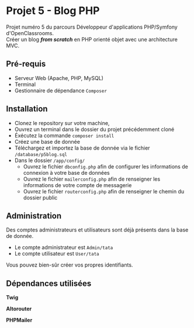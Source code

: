 # Projet 5 - Blog PHP

Projet numéro 5 du parcours Développeur d'applications PHP/Symfony d'OpenClassrooms.<br/>
Créer un blog **_from scratch_** en PHP orienté objet avec une architecture MVC.

<h2>Pré-requis</h2>

- Serveur Web (Apache, PHP, MySQL)
- Terminal
- Gestionnaire de dépendance `Composer`

<h2>Installation</h2>

- Clonez le repository sur votre machine,
- Ouvrez un terminal dans le dossier du projet précédemment cloné
- Éxécutez la commande `composer install`
- Créez une base de donnée
- Téléchargez et importez la base de donnée via le fichier `/database/p5blog.sql`
- Dans le dossier `/app/config/`
   - Ouvrez le fichier `dbconfig.php` afin de configurer les informations de connexion à votre base de données<br/>
   - Ouvrez le fichier `mailerconfig.php` afin de renseigner les informations de votre compte de messagerie<br/>
   - Ouvrez le fichier `routerconfig.php` afin de renseigner le chemin du dossier public

<h2>Administration</h2>
Des comptes administrateurs et utilisateurs sont déjà présents dans la base de donnée.

- Le compte administrateur est `Admin/tata`
- Le compte utilisateur est `User/tata`

Vous pouvez bien-sûr créer vos propres identifiants.

<h2>Dépendances utilisées</h2>


**Twig**

**Altorouter**

**PHPMailer**